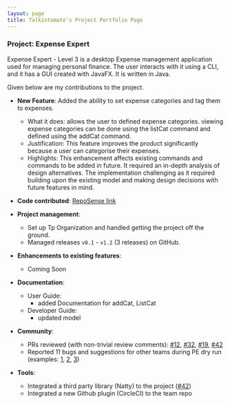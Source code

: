 ```yaml
---
layout: page
title: Talkintomato's Project Portfolio Page
---
```


### Project: Expense Expert

Expense Expert - Level 3 is a desktop Expense management application used for managing personal finance. The user interacts with it using a CLI, and it has a GUI created with JavaFX. It is written in Java.

Given below are my contributions to the project.

- **New Feature**: Added the ability to set expense categories and tag them to expenses.

  - What it does: allows the user to defined expense categories. viewing expense categories can be done using the listCat command and defined using the addCat command.
  - Justification: This feature improves the product significantly because a user can categorise their expenses.
  - Highlights: This enhancement affects existing commands and commands to be added in future. It required an in-depth analysis of design alternatives. The implementation challenging as it required building upon the existing model and making design decisions with future features in mind.

- **Code contributed**: [RepoSense link](https://nus-cs2103-ay2122s2.github.io/tp-dashboard/?search=talkintomato&breakdown=true)

- **Project management**:

  - Set up Tp Organization and handled getting the project off the ground.
  - Managed releases `v0.1` - `v1.2` (3 releases) on GitHub.

- **Enhancements to existing features**:

  - Coming Soon

- **Documentation**:

  - User Guide:
    - added Documentation for addCat, ListCat
  - Developer Guide:
    - updated model  

- **Community**:

  - PRs reviewed (with non-trivial review comments): [\#12](), [\#32](), [\#19](), [\#42]()
  - Reported 11 bugs and suggestions for other teams during PE dry run (examples: [1](), [2](), [3]())

- **Tools**:
  - Integrated a third party library (Natty) to the project ([\#42]())
  - Integrated a new Github plugin (CircleCI) to the team repo
